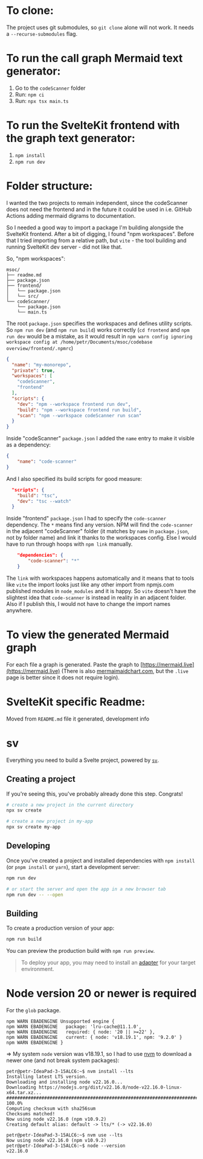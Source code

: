 # To clone:
The project uses git submodules, so `git clone` alone will not work. It needs a `--recurse-submodules` flag.

# To run the call graph Mermaid text generator:
1. Go to the `codeScanner` folder
2. Run: `npm ci`
3. Run: `npx tsx main.ts`

# To run the SvelteKit frontend with the graph text generator:
1. `npm install`
2. `npm run dev`

# Folder structure:
I wanted the two projects to remain independent, since the codeScanner does not need the frontend and in the future it could be used in i.e. GitHub Actions adding mermaid digrams to documentation.

So I needed a good way to import a package I'm building alongside the SvelteKit frontend.
After a bit of digging, I found "npm workspaces". Before that I tried importing from a relative path, but `vite` - the tool building and running SvelteKit dev server - did not like that.

So, "npm workspaces":

```
msoc/
├── readme.md
├── package.json
├── frontend/
│   └── package.json
│   └── src/
└── codeScanner/
    └── package.json
    └── main.ts
```

The root `package.json` specifies the workspaces and defines utility scripts. 
So `npm run dev` (and `npm run build`) works correctly 
(`cd frontend` and `npm run dev` would be a mistake, as it would result in `npm warn config ignoring workspace config at /home/petr/Documents/msoc/codebase overview/frontend/.npmrc`)

```json
{
  "name": "my-monorepo",
  "private": true,
  "workspaces": [
    "codeScanner",
    "frontend"
  ],
  "scripts": {
    "dev": "npm --workspace frontend run dev",
    "build": "npm --workspace frontend run build",
    "scan": "npm --workspace codeScanner run scan"
  }
}
```

Inside "codeScanner" `package.json` I added the `name` entry to make it visible as a dependency:
```json
{
    "name": "code-scanner"
}
```
And I also specified its build scripts for good measure:

```json
  "scripts": {
    "build": "tsc",
    "dev": "tsc --watch"
  }
```

Inside "frontend" `package.json` I had to specify the `code-scanner` dependency.
The `*` means find any version. NPM will find the `code-scanner` in the adjacent "codeScanner" folder (it matches by `name` in `package.json`, not by folder name) and link it thanks to the workspaces config.
Else I would have to run through hoops with `npm link` manually. 

```json
	"dependencies": {
		"code-scanner": "*"
	}
```

The `link` with workspaces happens automatically and it means that to tools like `vite` the import looks just like any other import from npmjs.com published modules in  `node_modules` and it is happy. So `vite` doesn't have the slightest idea that `code-scanner` is instead in reality in an adjacent folder.
Also if I publish this, I would not have to change the import names anywhere.

# To view the generated Mermaid graph
For each file a graph is generated. Paste the graph to [https://mermaid.live](https://mermaid.live)
(There is also [mermaimaidchart.com](mermaimaidchart.com), but the `.live` page is better since it does not require login).

# SvelteKit specific Readme:
Moved from `README.md` file it generated, development info

# sv

Everything you need to build a Svelte project, powered by [`sv`](https://github.com/sveltejs/cli).

## Creating a project

If you're seeing this, you've probably already done this step. Congrats!

```bash
# create a new project in the current directory
npx sv create

# create a new project in my-app
npx sv create my-app
```

## Developing

Once you've created a project and installed dependencies with `npm install` (or `pnpm install` or `yarn`), start a development server:

```bash
npm run dev

# or start the server and open the app in a new browser tab
npm run dev -- --open
```

## Building

To create a production version of your app:

```bash
npm run build
```

You can preview the production build with `npm run preview`.

> To deploy your app, you may need to install an [adapter](https://svelte.dev/docs/kit/adapters) for your target environment.


# Node version 20 or newer is required
For the `glob` package.
```
npm WARN EBADENGINE Unsupported engine {
npm WARN EBADENGINE   package: 'lru-cache@11.1.0',
npm WARN EBADENGINE   required: { node: '20 || >=22' },
npm WARN EBADENGINE   current: { node: 'v18.19.1', npm: '9.2.0' }
npm WARN EBADENGINE }
```
=> My system `node` version was v18.19.1, so I had to use [nvm](https://github.com/nvm-sh/nvm?tab=readme-ov-file#installing-and-updating) to download a newer one (and not break system packages):

```
petr@petr-IdeaPad-3-15ALC6:~$ nvm install --lts
Installing latest LTS version.
Downloading and installing node v22.16.0...
Downloading https://nodejs.org/dist/v22.16.0/node-v22.16.0-linux-x64.tar.xz...
####################################################################################################################################################################################### 100.0%
Computing checksum with sha256sum
Checksums matched!
Now using node v22.16.0 (npm v10.9.2)
Creating default alias: default -> lts/* (-> v22.16.0)
```

```
petr@petr-IdeaPad-3-15ALC6:~$ nvm use --lts
Now using node v22.16.0 (npm v10.9.2)
petr@petr-IdeaPad-3-15ALC6:~$ node --version
v22.16.0
```